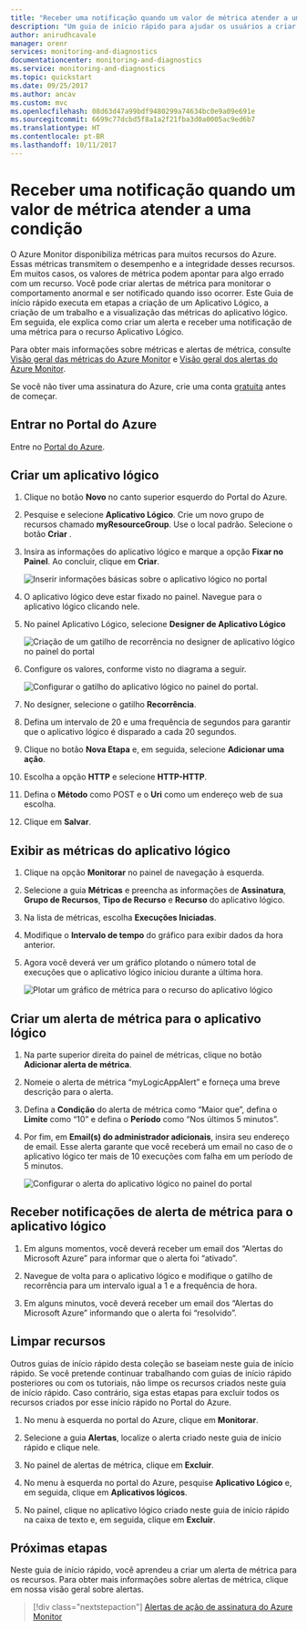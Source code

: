 ```yaml
---
title: "Receber uma notificação quando um valor de métrica atender a uma condição | Microsoft Docs"
description: "Um guia de início rápido para ajudar os usuários a criar uma métrica para um Aplicativo Lógico"
author: anirudhcavale
manager: orenr
services: monitoring-and-diagnostics
documentationcenter: monitoring-and-diagnostics
ms.service: monitoring-and-diagnostics
ms.topic: quickstart
ms.date: 09/25/2017
ms.author: ancav
ms.custom: mvc
ms.openlocfilehash: 08d63d47a99bdf9480299a74634bc0e9a09e691e
ms.sourcegitcommit: 6699c77dcbd5f8a1a2f21fba3d0a0005ac9ed6b7
ms.translationtype: HT
ms.contentlocale: pt-BR
ms.lasthandoff: 10/11/2017
---
```

# <a name="receive-a-notification-when-a-metric-value-meets-a-condition"></a>Receber uma notificação quando um valor de métrica atender a uma condição

O Azure Monitor disponibiliza métricas para muitos recursos do Azure. Essas métricas transmitem o desempenho e a integridade desses recursos. Em muitos casos, os valores de métrica podem apontar para algo errado com um recurso. Você pode criar alertas de métrica para monitorar o comportamento anormal e ser notificado quando isso ocorrer. Este Guia de início rápido executa em etapas a criação de um Aplicativo Lógico, a criação de um trabalho e a visualização das métricas do aplicativo lógico. Em seguida, ele explica como criar um alerta e receber uma notificação de uma métrica para o recurso Aplicativo Lógico.

Para obter mais informações sobre métricas e alertas de métrica, consulte [Visão geral das métricas do Azure Monitor](./monitoring-overview-metrics.md) e [Visão geral dos alertas do Azure Monitor](./monitoring-overview-alerts.md). 

Se você não tiver uma assinatura do Azure, crie uma conta [gratuita](https://azure.microsoft.com/free/) antes de começar.

## <a name="sign-in-to-the-azure-portal"></a>Entrar no Portal do Azure

Entre no [Portal do Azure](https://portal.azure.com/).

## <a name="create-a-logic-app"></a>Criar um aplicativo lógico

1. Clique no botão **Novo** no canto superior esquerdo do Portal do Azure.

2. Pesquise e selecione **Aplicativo Lógico**. Crie um novo grupo de recursos chamado **myResourceGroup**. Use o local padrão. Selecione o botão **Criar** .

3. Insira as informações do aplicativo lógico e marque a opção **Fixar no Painel**. Ao concluir, clique em **Criar**.

    ![Inserir informações básicas sobre o aplicativo lógico no portal](./media/monitoring-quick-resource-metric-alert-portal/create-logic-app-portal.png)  


4. O aplicativo lógico deve estar fixado no painel. Navegue para o aplicativo lógico clicando nele.

5. No painel Aplicativo Lógico, selecione **Designer de Aplicativo Lógico**

     ![Criação de um gatilho de recorrência no designer de aplicativo lógico no painel do portal](./media/monitoring-quick-resource-metric-alert-portal/logic-app-designer.png)  

6. Configure os valores, conforme visto no diagrama a seguir.

    ![Configurar o gatilho do aplicativo lógico no painel do portal](./media/monitoring-quick-resource-metric-alert-portal/create-logic-app-triggers.png). 

7. No designer, selecione o gatilho **Recorrência**.

8. Defina um intervalo de 20 e uma frequência de segundos para garantir que o aplicativo lógico é disparado a cada 20 segundos.

9. Clique no botão **Nova Etapa** e, em seguida, selecione **Adicionar uma ação**.

10. Escolha a opção **HTTP** e selecione **HTTP-HTTP**.

11. Defina o **Método** como POST e o **Uri** como um endereço web de sua escolha.

12. Clique em **Salvar**.

## <a name="view-metrics-for-your-logic-app"></a>Exibir as métricas do aplicativo lógico

1. Clique na opção **Monitorar** no painel de navegação à esquerda.

2. Selecione a guia **Métricas** e preencha as informações de **Assinatura**, **Grupo de Recursos**, **Tipo de Recurso** e **Recurso** do aplicativo lógico.

3. Na lista de métricas, escolha **Execuções Iniciadas**.

4. Modifique o **Intervalo de tempo** do gráfico para exibir dados da hora anterior.

5. Agora você deverá ver um gráfico plotando o número total de execuções que o aplicativo lógico iniciou durante a última hora.

    ![Plotar um gráfico de métrica para o recurso do aplicativo lógico](./media/monitoring-quick-resource-metric-alert-portal/logic-app-metric-chart.png)

## <a name="create-a-metric-alert-for-your-logic-app"></a>Criar um alerta de métrica para o aplicativo lógico

1.  Na parte superior direita do painel de métricas, clique no botão **Adicionar alerta de métrica**.

2. Nomeie o alerta de métrica “myLogicAppAlert” e forneça uma breve descrição para o alerta.

3. Defina a **Condição** do alerta de métrica como “Maior que”, defina o **Limite** como “10” e defina o **Período** como “Nos últimos 5 minutos”.

4. Por fim, em **Email(s) do administrador adicionais**, insira seu endereço de email. Esse alerta garante que você receberá um email no caso de o aplicativo lógico ter mais de 10 execuções com falha em um período de 5 minutos.

    ![Configurar o alerta do aplicativo lógico no painel do portal](./media/monitoring-quick-resource-metric-alert-portal/logic-app-metrics-alert-portal.png)

## <a name="receive-metric-alert-notifications-for-your-logic-app"></a>Receber notificações de alerta de métrica para o aplicativo lógico
1. Em alguns momentos, você deverá receber um email dos “Alertas do Microsoft Azure” para informar que o alerta foi “ativado”.

2. Navegue de volta para o aplicativo lógico e modifique o gatilho de recorrência para um intervalo igual a 1 e a frequência de hora.

3. Em alguns minutos, você deverá receber um email dos “Alertas do Microsoft Azure” informando que o alerta foi “resolvido”.

## <a name="clean-up-resources"></a>Limpar recursos

Outros guias de início rápido desta coleção se baseiam neste guia de início rápido. Se você pretende continuar trabalhando com guias de início rápido posteriores ou com os tutoriais, não limpe os recursos criados neste guia de início rápido. Caso contrário, siga estas etapas para excluir todos os recursos criados por esse início rápido no Portal do Azure.

1. No menu à esquerda no portal do Azure, clique em **Monitorar**.

2. Selecione a guia **Alertas**, localize o alerta criado neste guia de início rápido e clique nele.

3. No painel de alertas de métrica, clique em **Excluir**.

4. No menu à esquerda no portal do Azure, pesquise **Aplicativo Lógico** e, em seguida, clique em **Aplicativos lógicos**.

5. No painel, clique no aplicativo lógico criado neste guia de início rápido na caixa de texto e, em seguida, clique em **Excluir**.

## <a name="next-steps"></a>Próximas etapas

Neste guia de início rápido, você aprendeu a criar um alerta de métrica para os recursos. Para obter mais informações sobre alertas de métrica, clique em nossa visão geral sobre alertas.

> [!div class="nextstepaction"]
> [Alertas de ação de assinatura do Azure Monitor](./monitor-quick-audit-notify-action-in-subscription.md )
